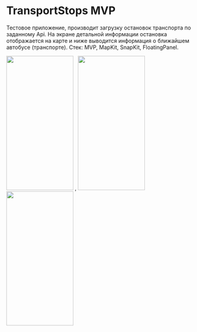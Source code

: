 # TransportStops MVP
Тестовое приложение, производит загрузку остановок транспорта по заданному Api. 
На экране детальной информации остановка отображается на карте и ниже выводится информация о ближайшем автобусе (транспорте).
Стек: MVP, MapKit, SnapKit, FloatingPanel.

<img src="https://user-images.githubusercontent.com/70599404/163043143-1b50525e-3f73-4058-a714-f7db6ba451d8.png" height="350" width="175" > , <img src="https://user-images.githubusercontent.com/70599404/163043157-0f15c225-7e8d-42c4-8fe8-f20db78bdb24.png" height="350" width="175" >
<img src="https://user-images.githubusercontent.com/70599404/163043193-51b1fd77-b6c0-4c37-95b8-6c1e4f3b5b42.png" height="350" width="175" >

